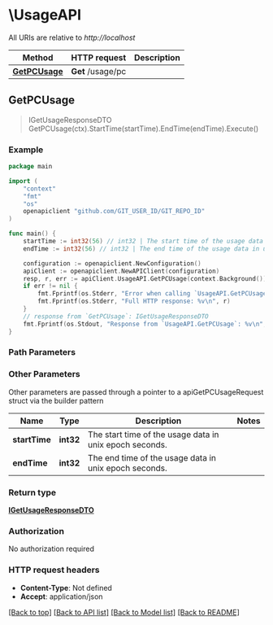 # \UsageAPI

All URIs are relative to *http://localhost*

Method | HTTP request | Description
------------- | ------------- | -------------
[**GetPCUsage**](UsageAPI.md#GetPCUsage) | **Get** /usage/pc | 



## GetPCUsage

> IGetUsageResponseDTO GetPCUsage(ctx).StartTime(startTime).EndTime(endTime).Execute()





### Example

```go
package main

import (
	"context"
	"fmt"
	"os"
	openapiclient "github.com/GIT_USER_ID/GIT_REPO_ID"
)

func main() {
	startTime := int32(56) // int32 | The start time of the usage data in unix epoch seconds. (optional)
	endTime := int32(56) // int32 | The end time of the usage data in unix epoch seconds. (optional)

	configuration := openapiclient.NewConfiguration()
	apiClient := openapiclient.NewAPIClient(configuration)
	resp, r, err := apiClient.UsageAPI.GetPCUsage(context.Background()).StartTime(startTime).EndTime(endTime).Execute()
	if err != nil {
		fmt.Fprintf(os.Stderr, "Error when calling `UsageAPI.GetPCUsage``: %v\n", err)
		fmt.Fprintf(os.Stderr, "Full HTTP response: %v\n", r)
	}
	// response from `GetPCUsage`: IGetUsageResponseDTO
	fmt.Fprintf(os.Stdout, "Response from `UsageAPI.GetPCUsage`: %v\n", resp)
}
```

### Path Parameters



### Other Parameters

Other parameters are passed through a pointer to a apiGetPCUsageRequest struct via the builder pattern


Name | Type | Description  | Notes
------------- | ------------- | ------------- | -------------
 **startTime** | **int32** | The start time of the usage data in unix epoch seconds. | 
 **endTime** | **int32** | The end time of the usage data in unix epoch seconds. | 

### Return type

[**IGetUsageResponseDTO**](IGetUsageResponseDTO.md)

### Authorization

No authorization required

### HTTP request headers

- **Content-Type**: Not defined
- **Accept**: application/json

[[Back to top]](#) [[Back to API list]](../README.md#documentation-for-api-endpoints)
[[Back to Model list]](../README.md#documentation-for-models)
[[Back to README]](../README.md)

